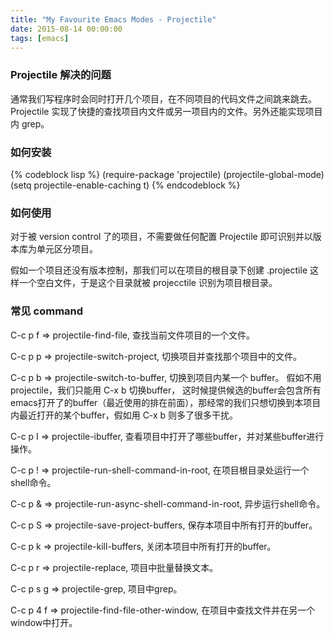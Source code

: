 ```yaml
---
title: "My Favourite Emacs Modes - Projectile"
date: 2015-08-14 00:00:00
tags: [emacs]
---
```



### Projectile 解决的问题 ###

通常我们写程序时会同时打开几个项目，在不同项目的代码文件之间跳来跳去。Projectile 实现了快捷的查找项目内文件或另一项目内的文件。另外还能实现项目内 grep。

### 如何安装 ###

{% codeblock lisp %}
(require-package 'projectile)
(projectile-global-mode)
(setq projectile-enable-caching t)
{% endcodeblock %}

### 如何使用 ###

对于被 version control 了的项目，不需要做任何配置 Projectile 即可识别并以版本库为单元区分项目。

假如一个项目还没有版本控制，那我们可以在项目的根目录下创建 .projectile 这样一个空白文件，于是这个目录就被 projecctile 识别为项目根目录。

### 常见 command ###

C-c p f => projectile-find-file, 查找当前文件项目的一个文件。

C-c p p => projectile-switch-project, 切换项目并查找那个项目中的文件。

C-c p b => projectile-switch-to-buffer, 切换到项目内某一个 buffer。 假如不用 projectile，我们只能用 C-x b 切换buffer， 这时候提供候选的buffer会包含所有emacs打开了的buffer（最近使用的排在前面），那经常的我们只想切换到本项目内最近打开的某个buffer，假如用 C-x b 则多了很多干扰。

C-c p I => projectile-ibuffer, 查看项目中打开了哪些buffer，并对某些buffer进行操作。

C-c p ! => projectile-run-shell-command-in-root, 在项目根目录处运行一个shell命令。

C-c p & => projectile-run-async-shell-command-in-root, 异步运行shell命令。

C-c p S => projectile-save-project-buffers, 保存本项目中所有打开的buffer。

C-c p k => projectile-kill-buffers, 关闭本项目中所有打开的buffer。

C-c p r => projectile-replace, 项目中批量替换文本。

C-c p s g => projectile-grep, 项目中grep。

C-c p 4 f => projectile-find-file-other-window, 在项目中查找文件并在另一个window中打开。
